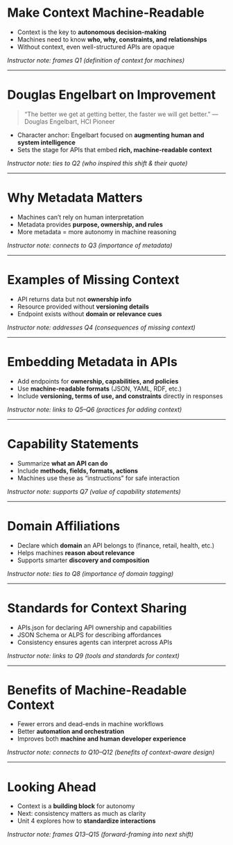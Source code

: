 # Make Context Machine-Readable

* Context is the key to **autonomous decision-making**
* Machines need to know **who, why, constraints, and relationships**
* Without context, even well-structured APIs are opaque

*Instructor note: frames Q1 (definition of context for machines)*

---

# Douglas Engelbart on Improvement

> “The better we get at getting better, the faster we will get better.”
> — Douglas Engelbart, HCI Pioneer

* Character anchor: Engelbart focused on **augmenting human and system intelligence**
* Sets the stage for APIs that embed **rich, machine-readable context**

*Instructor note: ties to Q2 (who inspired this shift & their quote)*

---

# Why Metadata Matters

* Machines can’t rely on human interpretation
* Metadata provides **purpose, ownership, and rules**
* More metadata = more autonomy in machine reasoning

*Instructor note: connects to Q3 (importance of metadata)*

---

# Examples of Missing Context

* API returns data but not **ownership info**
* Resource provided without **versioning details**
* Endpoint exists without **domain or relevance cues**

*Instructor note: addresses Q4 (consequences of missing context)*

---

# Embedding Metadata in APIs

* Add endpoints for **ownership, capabilities, and policies**
* Use **machine-readable formats** (JSON, YAML, RDF, etc.)
* Include **versioning, terms of use, and constraints** directly in responses

*Instructor note: links to Q5–Q6 (practices for adding context)*

---

# Capability Statements

* Summarize **what an API can do**
* Include **methods, fields, formats, actions**
* Machines use these as “instructions” for safe interaction

*Instructor note: supports Q7 (value of capability statements)*

---

# Domain Affiliations

* Declare which **domain** an API belongs to (finance, retail, health, etc.)
* Helps machines **reason about relevance**
* Supports smarter **discovery and composition**

*Instructor note: ties to Q8 (importance of domain tagging)*

---

# Standards for Context Sharing

* APIs.json for declaring API ownership and capabilities
* JSON Schema or ALPS for describing affordances
* Consistency ensures agents can interpret across APIs

*Instructor note: links to Q9 (tools and standards for context)*

---

# Benefits of Machine-Readable Context

* Fewer errors and dead-ends in machine workflows
* Better **automation and orchestration**
* Improves both **machine and human developer experience**

*Instructor note: connects to Q10–Q12 (benefits of context-aware design)*

---

# Looking Ahead

* Context is a **building block** for autonomy
* Next: consistency matters as much as clarity
* Unit 4 explores how to **standardize interactions**

*Instructor note: frames Q13–Q15 (forward-framing into next shift)*

